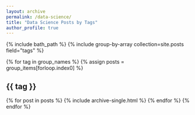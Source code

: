 ```yaml
---
layout: archive
permalink: /data-science/
title: "Data Science Posts by Tags"
author_profile: true
---
```


{% include bath_path %}
{% include group-by-array collection=site.posts field="tags" %}

{% for tag in group_names %}
	{% assign posts = group_items[forloop.index0] %}
	<h2 id="{{ tag | slugify }}" class="archive_subtitle">{{ tag }}</h2>
	{% for post in posts %}
		{% include archive-single.html %}
	{% endfor %}
{% endfor %}